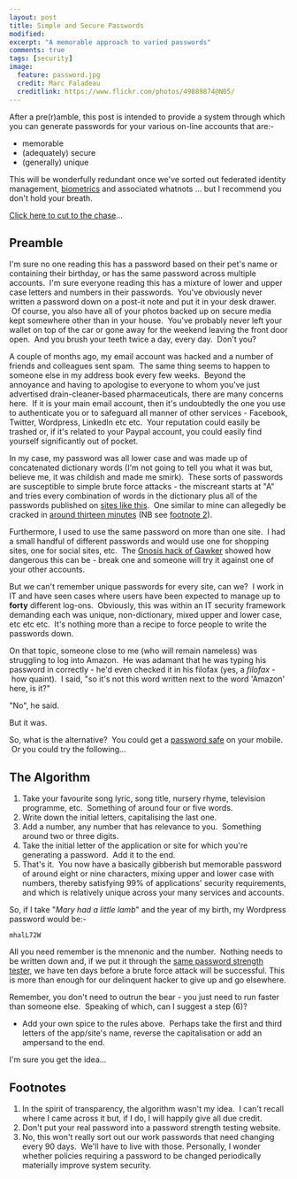 ```yaml
---
layout: post
title: Simple and Secure Passwords
modified:
excerpt: "A memorable approach to varied passwords"
comments: true
tags: [security]
image:
  feature: password.jpg
  credit: Marc Faladeau
  creditlink: https://www.flickr.com/photos/49889874@N05/
---
```



After a pre(r)amble, this post is intended to provide a system through which you can generate passwords for your various on-line accounts that are:-

* memorable
* (adequately) secure
* (generally) unique

This will be wonderfully redundant once we've sorted out federated identity management, [biometrics][biometrics] and associated whatnots ... but I recommend you don't hold your breath.

[Click here to cut to the chase](#the-algorithm)...

## Preamble

I'm sure no one reading this has a password based on their pet's name or containing their birthday, or has the same password across multiple accounts.  I'm sure everyone reading this has a mixture of lower and upper case letters and numbers in their passwords.  You've obviously never written a password down on a post-it note and put it in your desk drawer.  Of course, you also have all of your photos backed up on secure media kept somewhere other than in your house.  You've probably never left your wallet on top of the car or gone away for the weekend leaving the front door open.  And you brush your teeth twice a day, every day.  Don't you?

A couple of months ago, my email account was hacked and a number of friends and colleagues sent spam.  The same thing seems to happen to someone else in my address book every few weeks.  Beyond the annoyance and having to apologise to everyone to whom you've just advertised drain-cleaner-based pharmaceuticals, there are many concerns here.  If it is your main email account, then it's undoubtedly the one you use to authenticate you or to safeguard all manner of other services - Facebook, Twitter, Wordpress, LinkedIn etc etc.  Your reputation could easily be trashed or, if it's related to your Paypal account, you could easily find yourself significantly out of pocket.

In my case, my password was all lower case and was made up of concatenated dictionary words (I'm not going to tell you what it was but, believe me, it was childish and made me smirk).  These sorts of passwords are susceptible to simple brute force attacks - the miscreant starts at "A" and tries every combination of words in the dictionary plus all of the passwords published on [sites like this][passwordsite].  One similar to mine can allegedly be cracked in [around thirteen minutes][howsecureismypassword] (NB see [footnote 2](#footnotes)).

Furthermore, I used to use the same password on more than one site.  I had a small handful of different passwords and would use one for shopping sites, one for social sites, etc.  The [Gnosis hack of Gawker][gnosishack] showed how dangerous this can be - break one and someone will try it against one of your other accounts.

But we can't remember unique passwords for every site, can we?  I work in IT and have seen cases where users have been expected to manage up to **forty** different log-ons.  Obviously, this was within an IT security framework demanding each was unique, non-dictionary, mixed upper and lower case, etc etc etc.  It's nothing more than a recipe to force people to write the passwords down.

On that topic, someone close to me (who will remain nameless) was struggling to log into Amazon.  He was adamant that he was typing his password in correctly - he'd even checked it in his filofax (yes, a *filofax* - how quaint).  I said, "so it's not this word written next to the word 'Amazon' here, is it?"

"No", he said.

But it was.

So, what is the alternative?  You could get a [password safe][passwordsafe] on your mobile.  Or you could try the following...


## The Algorithm

1. Take your favourite song lyric, song title, nursery rhyme, television programme, etc.  Something of around four or five words.
2. Write down the initial letters, capitalising the last one.
3. Add a number, any number that has relevance to you.  Something around two or three digits.
4. Take the initial letter of the application or site for which you're generating a password.  Add it to the end.
5. That's it.  You now have a basically gibberish but memorable password of around eight or nine characters, mixing upper and lower case with numbers, thereby satisfying 99% of applications' security requirements, and which is relatively unique across your many services and accounts.

So, if I take "*Mary had a little lamb*" and the year of my birth, my Wordpress password would be:-

    mhalL72W

All you need remember is the mnenonic and the number.  Nothing needs to be written down and, if we put it through the [same password strength tester][howsecureismypassword], we have ten days before a brute force attack will be successful. This is more than enough for our delinquent hacker to give up and go elsewhere.

Remember, you don't need to outrun the bear - you just need to run faster than someone else.  Speaking of which, can I suggest a step (6)?

* Add your own spice to the rules above.  Perhaps take the first and third letters of the app/site's name, reverse the capitalisation or add an ampersand to the end.

I'm sure you get the idea...


## Footnotes

1. In the spirit of transparency, the algorithm wasn't my idea.  I can't recall where I came across it but, if I do, I will happily give all due credit.
2. Don't put your real password into a password strength testing website.
3. No, this won't really sort out our work passwords that need changing every 90 days.  We'll have to live with those.  Personally, I wonder whether policies requiring a password to be changed periodically materially improve system security.


[biometrics]: http://www.digitaltrends.com/mobile/ibm-forecasts-biometric-passwords-mind-reading-tech-for-2016/
[passwordsite]: http://vijayamfoundation.org/blueolivetech/slack/pass1
[howsecureismypassword]: http://howsecureismypassword.net/
[gnosishack]: http://www.itpro.co.uk/629401/gawker-passwords-pilfered-in-server-hack
[passwordsafe]: http://www.androidzoom.com/android_applications/password+safe
